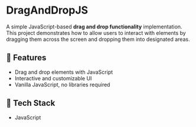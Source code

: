 # DragAndDropJS

A simple JavaScript-based **drag and drop functionality** implementation. This project demonstrates how to allow users to interact with elements by dragging them across the screen and dropping them into designated areas.

## 🚀 Features

- Drag and drop elements with JavaScript
- Interactive and customizable UI
- Vanilla JavaScript, no libraries required

## 🔧 Tech Stack

- JavaScript
